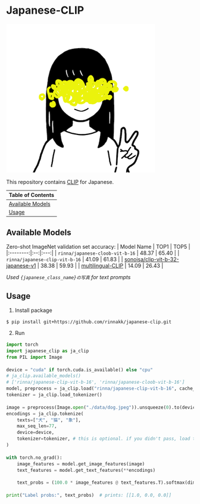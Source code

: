 # Japanese-CLIP
![rinna-icon](./data/rinna.png)

This repository contains [CLIP](https://arxiv.org/abs/2103.00020) for Japanese.


| Table of Contents |
|-|
| [Available Models](#Available-Models) |
| [Usage](#Usage) |



## Available Models

Zero-shot ImageNet validation set accuracy:
| Model Name | TOP1 |  TOP5 |
|:--------:|:--:|:---:|
| `rinna/japanese-cloob-vit-b-16` | 48.37 | 65.40 | 
| `rinna/japanese-clip-vit-b-16` | 41.09 | 61.83 |
| [sonoisa/clip-vit-b-32-japanese-v1](https://huggingface.co/sonoisa/clip-vit-b-32-japanese-v1) | 38.38 | 59.93 |
| [multilingual-CLIP](https://huggingface.co/sentence-transformers/clip-ViT-B-32-multilingual-v1) | 14.09 | 26.43 |

*Used `{japanese_class_name}の写真` for text prompts* 

## Usage

1. Install package
```shell
$ pip install git+https://github.com/rinnakk/japanese-clip.git
```
2. Run
```python
import torch
import japanese_clip as ja_clip
from PIL import Image

device = "cuda" if torch.cuda.is_available() else "cpu"
# ja_clip.available_models()
# ['rinna/japanese-clip-vit-b-16', 'rinna/japanese-cloob-vit-b-16']
model, preprocess = ja_clip.load("rinna/japanese-clip-vit-b-16", cache_dir="/tmp/japanese_clip", device=device)
tokenizer = ja_clip.load_tokenizer()

image = preprocess(Image.open("./data/dog.jpeg")).unsqueeze(0).to(device)
encodings = ja_clip.tokenize(
    texts=["犬", "猫", "象"],
    max_seq_len=77,
    device=device,
    tokenizer=tokenizer, # this is optional. if you didn't pass, load tokenizer each time
)

with torch.no_grad():
    image_features = model.get_image_features(image)
    text_features = model.get_text_features(**encodings)
    
    text_probs = (100.0 * image_features @ text_features.T).softmax(dim=-1)

print("Label probs:", text_probs)  # prints: [[1.0, 0.0, 0.0]]
```
